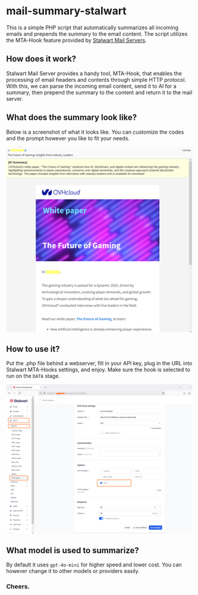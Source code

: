 # mail-summary-stalwart
This is a simple PHP script that automatically summarizes all incoming emails and prepends the summary to the email content.
The script utilizes the MTA-Hook feature provided by [Stalwart Mail Servers](https://github.com/stalwartlabs/mail-server).

## How does it work?
Stalwart Mail Server provides a handy tool, MTA-Hook, that enables the processing of email headers and contents through simple HTTP protocol.  With this, we can parse the incoming email content, send it to AI for a summary, then prepend the summary to the content and return it to the mail server.

## What does the summary look like?
Below is a screenshot of what it looks like.  You can customize the codes and the prompt however you like to fit your needs.

<img src="https://raw.githubusercontent.com/Har-Kuun/mail-summary-stalwart/refs/heads/main/screenshots/example_summary_2.png" width="500"/>

## How to use it?
Put the .php file behind a webserver, fill in your API key, plug in the URL into Stalwart MTA-Hooks settings, and enjoy.
Make sure the hook is selected to run on the `DATA` stage.

<img src="https://raw.githubusercontent.com/Har-Kuun/mail-summary-stalwart/refs/heads/main/screenshots/stalwart-mta-hooks-settings.png" width="500"/>

## What model is used to summarize?
By default it uses `gpt-4o-mini` for higher speed and lower cost.  You can however change it to other models or providers easily.

### **Cheers.**
